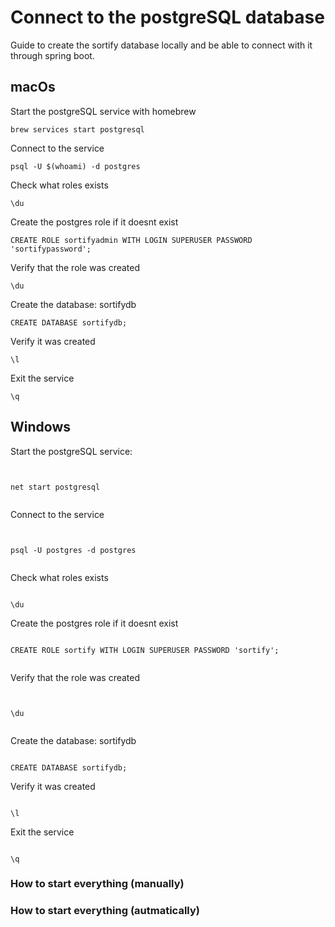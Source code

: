  # Connect to the postgreSQL database

Guide to create the sortify database locally and be able to connect with it through spring boot.

## macOs

Start the postgreSQL service with homebrew

```
brew services start postgresql
```

Connect to the service

```
psql -U $(whoami) -d postgres
```

Check what roles exists

```
\du
```

Create the postgres role if it doesnt exist

```
CREATE ROLE sortifyadmin WITH LOGIN SUPERUSER PASSWORD 'sortifypassword';
```

Verify that the role was created

```
\du
```

Create the database: sortifydb

```
CREATE DATABASE sortifydb;
```

Verify it was created

```
\l
```

Exit the service

```
\q
```

## Windows

Start the postgreSQL service:

```


net start postgresql


```

Connect to the service

```


psql -U postgres -d postgres


```

Check what roles exists

```

\du

```

Create the postgres role if it doesnt exist

```

CREATE ROLE sortify WITH LOGIN SUPERUSER PASSWORD 'sortify';


```

Verify that the role was created

```


\du


```

Create the database: sortifydb

```

CREATE DATABASE sortifydb;

```

Verify it was created

```

\l

```

Exit the service

```

\q

```

### How to start everything (manually)

### How to start everything (autmatically)
